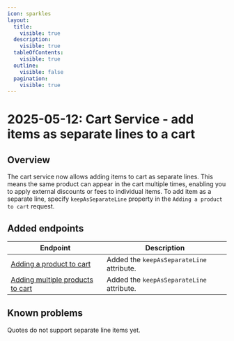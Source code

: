 ```yaml
---
icon: sparkles
layout:
  title:
    visible: true
  description:
    visible: true
  tableOfContents:
    visible: true
  outline:
    visible: false
  pagination:
    visible: true
---
```


# 2025-05-12: Cart Service - add items as separate lines to a cart

## Overview

The cart service now allows adding items to cart as separate lines. This means the same product can appear in the cart multiple times, enabling you to apply external discounts or fees to individual items.
To add item as a separate line, specify `keepAsSeparateLine` property in the `Adding a product to cart` request.

## Added endpoints

| Endpoint                                                                                          | Description                               |
|---------------------------------------------------------------------------------------------------|-------------------------------------------|
| [Adding a product to cart](/openapi/cart/#operation/POST-cart-add-item-to-cart)                   | Added the `keepAsSeparateLine` attribute. |
| [Adding multiple products to cart](/openapi/cart/#operation/POST-cart-add-multiple-items-to-cart) | Added the `keepAsSeparateLine` attribute. |

## Known problems

Quotes do not support separate line items yet.